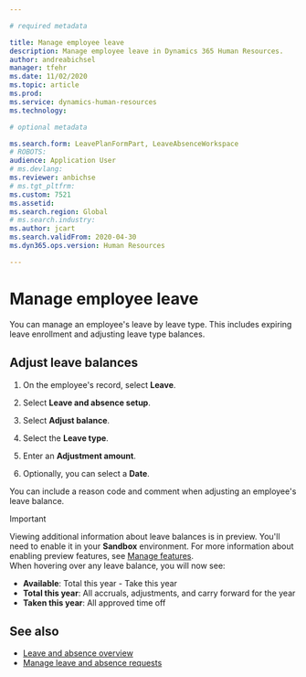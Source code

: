 ```yaml
---

# required metadata

title: Manage employee leave
description: Manage employee leave in Dynamics 365 Human Resources.
author: andreabichsel
manager: tfehr
ms.date: 11/02/2020
ms.topic: article
ms.prod: 
ms.service: dynamics-human-resources
ms.technology: 

# optional metadata

ms.search.form: LeavePlanFormPart, LeaveAbsenceWorkspace
# ROBOTS: 
audience: Application User
# ms.devlang: 
ms.reviewer: anbichse
# ms.tgt_pltfrm: 
ms.custom: 7521
ms.assetid: 
ms.search.region: Global
# ms.search.industry: 
ms.author: jcart
ms.search.validFrom: 2020-04-30
ms.dyn365.ops.version: Human Resources

---
```


# Manage employee leave

You can manage an employee's leave by leave type. This includes expiring leave enrollment and adjusting leave type balances. 

## Adjust leave balances

1. On the employee's record, select **Leave**.

2. Select **Leave and absence setup**.

3. Select **Adjust balance**.

4. Select the **Leave type**.

5. Enter an **Adjustment amount**. 

6. Optionally, you can select a **Date**. 

You can include a reason code and comment when adjusting an employee's leave balance. 

>[!IMPORTANT]
>Viewing additional information about leave balances is in preview. You'll need to enable it in your **Sandbox** environment. For more information about enabling preview features, see [Manage features](hr-admin-manage-features.md).<br>
>When hovering over any leave balance, you will now see:<br>
>- **Available**: Total this year - Take this year
>- **Total this year**: All accruals, adjustments, and carry forward for the year
>- **Taken this year**: All approved time off

## See also

- [Leave and absence overview](hr-leave-and-absence-overview.md)
- [Manage leave and absence requests](hr-employee-self-service-manage-requests.md)
